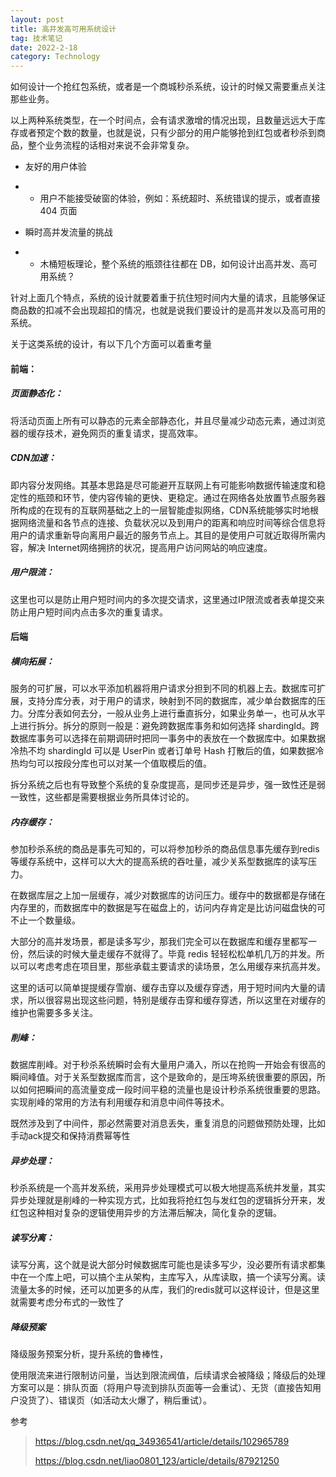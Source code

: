 ```yaml
---
layout: post
title: 高并发高可用系统设计
tag: 技术笔记
date: 2022-2-18
category: Technology
---
```


如何设计一个抢红包系统，或者是一个商城秒杀系统，设计的时候又需要重点关注那些业务。

以上两种系统类型，在一个时间点，会有请求激增的情况出现，且数量远远大于库存或者预定个数的数量，也就是说，只有少部分的用户能够抢到红包或者秒杀到商品，整个业务流程的话相对来说不会非常复杂。

- 友好的用户体验

- - 用户不能接受破窗的体验，例如：系统超时、系统错误的提示，或者直接 404 页面

- 瞬时高并发流量的挑战

- - 木桶短板理论，整个系统的瓶颈往往都在 DB，如何设计出高并发、高可用系统？

针对上面几个特点，系统的设计就要着重于抗住短时间内大量的请求，且能够保证商品数的扣减不会出现超扣的情况，也就是说我们要设计的是高并发以及高可用的系统。

关于这类系统的设计，有以下几个方面可以着重考量

#### **前端**：

##### **页面静态化：**

将活动页面上所有可以静态的元素全部静态化，并且尽量减少动态元素，通过浏览器的缓存技术，避免网页的重复请求，提高效率。

##### CDN加速：

即内容分发网络。其基本思路是尽可能避开互联网上有可能影响数据传输速度和稳定性的瓶颈和环节，使内容传输的更快、更稳定。通过在网络各处放置节点服务器所构成的在现有的互联网基础之上的一层智能虚拟网络，CDN系统能够实时地根据网络流量和各节点的连接、负载状况以及到用户的距离和响应时间等综合信息将用户的请求重新导向离用户最近的服务节点上。其目的是使用户可就近取得所需内容，解决 Internet网络拥挤的状况，提高用户访问网站的响应速度。

##### 用户限流：

这里也可以是防止用户短时间内的多次提交请求，这里通过IP限流或者表单提交来防止用户短时间内点击多次的重复请求。

#### 后端

##### 横向拓展：

服务的可扩展，可以水平添加机器将用户请求分担到不同的机器上去。数据库可扩展，支持分库分表，对于用户的请求，映射到不同的数据库，减少单台数据库的压力。分库分表如何去分，一般从业务上进行垂直拆分，如果业务单一，也可从水平上进行拆分。拆分的原则一般是：避免跨数据库事务和如何选择 shardingId。跨数据库事务可以选择在前期调研时把同一事务中的表放在一个数据库中。如果数据冷热不均 shardingId 可以是 UserPin 或者订单号 Hash 打散后的值，如果数据冷热均匀可以按段分库也可以对某一个值取模后的值。

拆分系统之后也有导致整个系统的复杂度提高，是同步还是异步，强一致性还是弱一致性，这些都是需要根据业务所具体讨论的。

##### 内存缓存：

参加秒杀系统的商品是事先可知的，可以将参加秒杀的商品信息事先缓存到redis等缓存系统中，这样可以大大的提高系统的吞吐量，减少关系型数据库的读写压力。

在数据库层之上加一层缓存，减少对数据库的访问压力。缓存中的数据都是存储在内存里的，而数据库中的数据是写在磁盘上的，访问内存肯定是比访问磁盘快的可不止一个数量级。

大部分的高并发场景，都是读多写少，那我们完全可以在数据库和缓存里都写一份，然后读的时候大量走缓存不就得了。毕竟 redis 轻轻松松单机几万的并发。所以可以考虑考虑在项目里，那些承载主要请求的读场景，怎么用缓存来抗高并发。

这里的话可以简单提提缓存雪崩、缓存击穿以及缓存穿透，用于短时间内大量的请求，所以很容易出现这些问题，特别是缓存击穿和缓存穿透，所以这里在对缓存的维护也需要多多关注。

##### **削峰**：

数据库削峰。对于秒杀系统瞬时会有大量用户涌入，所以在抢购一开始会有很高的瞬间峰值。对于关系型数据库而言，这个是致命的，是压垮系统很重要的原因，所以如何把瞬间的高流量变成一段时间平稳的流量也是设计秒杀系统很重要的思路。实现削峰的常用的方法有利用缓存和消息中间件等技术。

既然涉及到了中间件，那必然需要对消息丢失，重复消息的问题做预防处理，比如手动ack提交和保持消费幂等性

##### **异步处理**：

秒杀系统是一个高并发系统，采用异步处理模式可以极大地提高系统并发量，其实异步处理就是削峰的一种实现方式，比如我将抢红包与发红包的逻辑拆分开来，发红包这种相对复杂的逻辑使用异步的方法滞后解决，简化复杂的逻辑。

##### 读写分离：

读写分离，这个就是说大部分时候数据库可能也是读多写少，没必要所有请求都集中在一个库上吧，可以搞个主从架构，主库写入，从库读取，搞一个读写分离。读流量太多的时候，还可以加更多的从库，我们的redis就可以这样设计，但是这里就需要考虑分布式的一致性了

##### 降级预案

降级服务预案分析，提升系统的鲁棒性，

使用限流来进行限制访问量，当达到限流阀值，后续请求会被降级；降级后的处理方案可以是：排队页面（将用户导流到排队页面等一会重试）、无货（直接告知用户没货了）、错误页（如活动太火爆了，稍后重试）。

参考

> https://blog.csdn.net/qq_34936541/article/details/102965789
>
> https://blog.csdn.net/liao0801_123/article/details/87921250